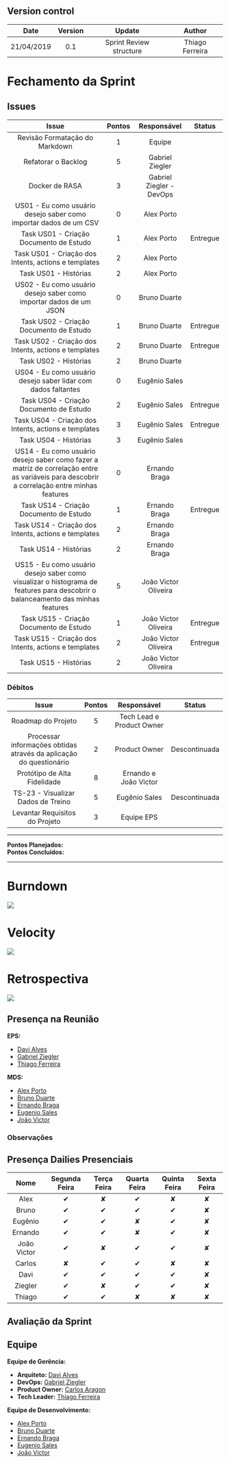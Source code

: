 ## Version control

|Date|Version|Update|Author|
|:--:|:----:|:-------:|:---:|
|21/04/2019|0.1|Sprint Review structure|Thiago Ferreira|


# Fechamento da Sprint

## Issues
|Issue|Pontos|Responsável|Status|
|:--:|:-------:|:--:|:---:|
|Revisão Formatação do Markdown|1|Equipe|
|Refatorar o Backlog|5|Gabriel Ziegler|
|Docker de RASA|3|Gabriel Ziegler - DevOps|
|US01 - Eu como usuário desejo saber como importar dados de um CSV |0|Alex Porto||
|Task US01 - Criação Documento de Estudo|1|Alex Porto|Entregue|
|Task US01 - Criação dos Intents, actions e templates|2|Alex Porto||
|Task US01 - Histórias|2|Alex Porto||
|US02 - Eu como usuário desejo saber como importar dados de um JSON|0|Bruno Duarte||
|Task US02 - Criação Documento de Estudo|1|Bruno Duarte|Entregue|
|Task US02 - Criação dos Intents, actions e templates|2|Bruno Duarte|Entregue|
|Task US02 - Histórias|2|Bruno Duarte||
|US04 - Eu como usuário desejo saber lidar com dados faltantes|0|Eugênio Sales|
|Task US04 - Criação Documento de Estudo|2|Eugênio Sales|Entregue|
|Task US04 - Criação dos Intents, actions e templates|3|Eugênio Sales|Entregue|
|Task US04 - Histórias|3|Eugênio Sales||
|US14 - Eu como usuário desejo saber como fazer a matriz de correlação entre as variáveis para descobrir a correlação entre minhas features|0|Ernando Braga|
|Task US14 - Criação Documento de Estudo|1|Ernando Braga|Entregue|
|Task US14 - Criação dos Intents, actions e templates|2|Ernando Braga||
|Task US14 - Histórias|2|Ernando Braga||
|US15 - Eu como usuário desejo saber como visualizar o histograma de features para descobrir o balanceamento das minhas features|5|João Victor Oliveira|
|Task US15 - Criação Documento de Estudo|1|João Victor Oliveira|Entregue|
|Task US15 - Criação dos Intents, actions e templates|2|João Victor Oliveira|Entregue|
|Task US15 - Histórias|2|João Victor Oliveira||


### Débitos
|Issue|Pontos|Responsável|Status|
|:--:|:-------:|:--:|:---:|
|Roadmap do Projeto|5|Tech Lead e Product Owner||
|Processar informações obtidas através da aplicação do questionário|2|Product Owner|Descontinuada|
|Protótipo de Alta Fidelidade|8|Ernando e João Victor||
|TS-23 - Visualizar Dados de Treino|5|Eugênio Sales|Descontinuada|
|Levantar Requisitos do Projeto|3|Equipe EPS||

___
**Pontos Planejados:**  <br>
**Pontos Concluídos:** 
___

# Burndown
<img src="../images/burndownSprint5.png">

# Velocity
<img src="../images/velocitySprint5.png">

# Retrospectiva
<img src="../images/reviewsprint5.png">

## Presença na Reunião
**EPS:** 
* [Davi Alves](https://github.com/davialvb)  
* [Gabriel Ziegler](https://github.com/gabrielziegler3)
* [Thiago Ferreira](https://github.com/thiagoiferreira)

**MDS:** 
- [Alex Porto](https://github.com/alexportof)
- [Bruno Duarte](https://github.com/Mexazonic)
- [Ernando Braga](https://github.com/ZarathosDeath)
- [Eugenio Sales](https://github.com/Eugeniosales)
- [João Victor](https://github.com/joao15victor08)

### Observações

## Presença Dailies Presenciais

| Nome    |Segunda Feira      | Terça Feira      | Quarta Feira     | Quinta Feira      | Sexta Feira      |     
|:-----:  |:-----------------:|:----------------:|:----------------:|:-----------------:|:----------------:|
|Alex     |         ✔         |         ✘        |         ✔        |         ✘         |         ✘        |
|Bruno    |         ✔         |         ✔        |         ✔        |         ✔         |         ✘        |
|Eugênio  |         ✔         |         ✔        |         ✘        |         ✔         |         ✘        |
|Ernando  |         ✔         |         ✔        |         ✘        |         ✔         |         ✘        |
|João Victor|         ✔         |         ✘        |         ✔        |         ✔         |         ✘        |
|Carlos   |         ✘         |         ✔        |         ✔        |         ✘         |         ✘        |
|Davi     |         ✔         |         ✔        |         ✔        |         ✔         |         ✘        |
|Ziegler  |         ✔         |         ✘        |         ✔        |         ✔         |         ✘        |
|Thiago   |         ✔         |         ✔        |         ✘        |         ✘         |         ✘        |



## Avaliação da Sprint


## Equipe
**Equipe de Gerência:** 
* **Arquiteto:** [Davi Alves](https://github.com/davialvb)  
* **DevOps:** [Gabriel Ziegler](https://github.com/gabrielziegler3) <br>
* **Product Owner:** [Carlos Aragon](https://github.com/carlosaragon) <br>
* **Tech Leader:** [Thiago Ferreira](https://github.com/thiagoiferreira)

**Equipe de Desenvolvimento:** 
- [Alex Porto](https://github.com/alexportof)
- [Bruno Duarte](https://github.com/Mexazonic)
- [Ernando Braga](https://github.com/ZarathosDeath)
- [Eugenio Sales](https://github.com/Eugeniosales)
- [João Victor](https://github.com/joao15victor08)
